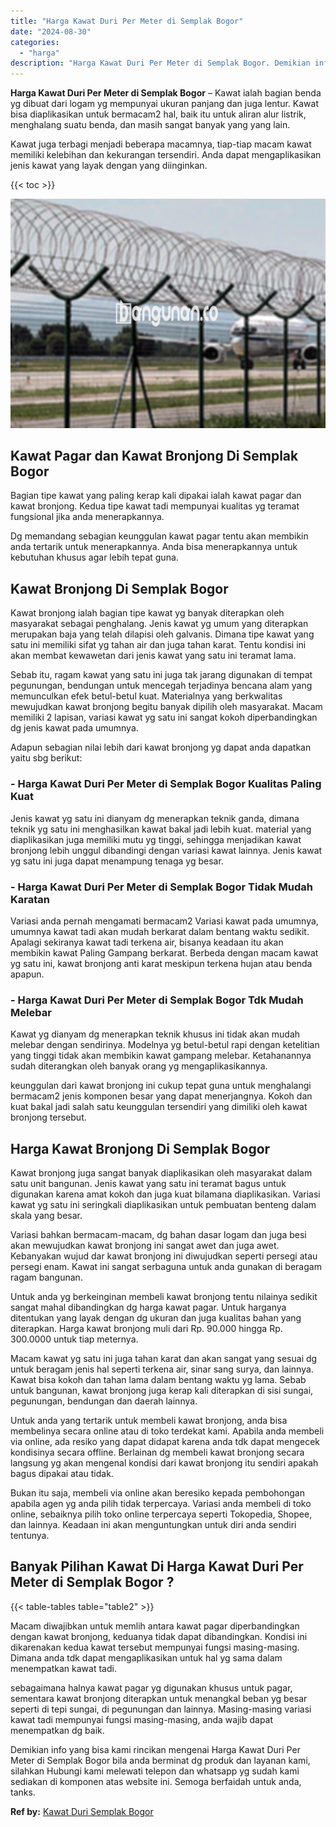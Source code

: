 ```yaml
---
title: "Harga Kawat Duri Per Meter di Semplak Bogor"
date: "2024-08-30"
categories: 
  - "harga"
description: "Harga Kawat Duri Per Meter di Semplak Bogor. Demikian info yang bisa kami rincikan mengenai Harga Kawat Duri Per Meter di Semplak Bogor bila anda berminat dg..."
---
```


**Harga Kawat Duri Per Meter di Semplak Bogor** – Kawat ialah bagian benda yg dibuat dari logam yg mempunyai ukuran panjang dan juga lentur. Kawat bisa diaplikasikan untuk bermacam2 hal, baik itu untuk aliran alur listrik, menghalang suatu benda, dan masih sangat banyak yang yang lain.

Kawat juga terbagi menjadi beberapa macamnya, tiap-tiap macam kawat memiliki kelebihan dan kekurangan tersendiri. Anda dapat mengaplikasikan jenis kawat yang layak dengan yang diinginkan.

{{< toc >}}

![Harga Kawat Duri Per Meter di Semplak Bogor](/images/jual-kawat-murah35.png)

## Kawat Pagar dan Kawat Bronjong Di Semplak Bogor

Bagian tipe kawat yang paling kerap kali dipakai ialah kawat pagar dan kawat bronjong. Kedua tipe kawat tadi mempunyai kualitas yg teramat fungsional jika anda menerapkannya.

Dg memandang sebagian keunggulan kawat pagar tentu akan membikin anda tertarik untuk menerapkannya. Anda bisa menerapkannya untuk kebutuhan khusus agar lebih tepat guna.

## Kawat Bronjong Di Semplak Bogor

Kawat bronjong ialah bagian tipe kawat yg banyak diterapkan oleh masyarakat sebagai penghalang. Jenis kawat yg umum yang diterapkan merupakan baja yang telah dilapisi oleh galvanis. Dimana tipe kawat yang satu ini memiliki sifat yg tahan air dan juga tahan karat. Tentu kondisi ini akan membat kewawetan dari jenis kawat yang satu ini teramat lama.

Sebab itu, ragam kawat yang satu ini juga tak jarang digunakan di tempat pegunungan, bendungan untuk mencegah terjadinya bencana alam yang memunculkan efek betul-betul kuat. Materialnya yang berkwalitas mewujudkan kawat bronjong begitu banyak dipilih oleh masyarakat. Macam memiliki 2 lapisan, variasi kawat yg satu ini sangat kokoh diperbandingkan dg jenis kawat pada umumnya.

Adapun sebagian nilai lebih dari kawat bronjong yg dapat anda dapatkan yaitu sbg berikut:

### \- Harga Kawat Duri Per Meter di Semplak Bogor Kualitas Paling Kuat

Jenis kawat yg satu ini dianyam dg menerapkan teknik ganda, dimana teknik yg satu ini menghasilkan kawat bakal jadi lebih kuat. material yang diaplikasikan juga memiliki mutu yg tinggi, sehingga menjadikan kawat bronjong lebih unggul dibandingi dengan variasi kawat lainnya. Jenis kawat yg satu ini juga dapat menampung tenaga yg besar.

### \- Harga Kawat Duri Per Meter di Semplak Bogor Tidak Mudah Karatan

Variasi anda pernah mengamati bermacam2 Variasi kawat pada umumnya, umumnya kawat tadi akan mudah berkarat dalam bentang waktu sedikit. Apalagi sekiranya kawat tadi terkena air, bisanya keadaan itu akan membikin kawat Paling Gampang berkarat. Berbeda dengan macam kawat yg satu ini, kawat bronjong anti karat meskipun terkena hujan atau benda apapun.

### \- Harga Kawat Duri Per Meter di Semplak Bogor Tdk Mudah Melebar

Kawat yg dianyam dg menerapkan teknik khusus ini tidak akan mudah melebar dengan sendirinya. Modelnya yg betul-betul rapi dengan ketelitian yang tinggi tidak akan membikin kawat gampang melebar. Ketahanannya sudah diterangkan oleh banyak orang yg mengaplikasikannya.

keunggulan dari kawat bronjong ini cukup tepat guna untuk menghalangi bermacam2 jenis komponen besar yang dapat menerjangnya. Kokoh dan kuat bakal jadi salah satu keunggulan tersendiri yang dimiliki oleh kawat bronjong tersebut.

## Harga Kawat Bronjong Di Semplak Bogor

Kawat bronjong juga sangat banyak diaplikasikan oleh masyarakat dalam satu unit bangunan. Jenis kawat yang satu ini teramat bagus untuk digunakan karena amat kokoh dan juga kuat bilamana diaplikasikan. Variasi kawat yg satu ini seringkali diaplikasikan untuk pembuatan benteng dalam skala yang besar.

Variasi bahkan bermacam-macam, dg bahan dasar logam dan juga besi akan mewujudkan kawat bronjong ini sangat awet dan juga awet. Kebanyakan wujud dar kawat bronjong ini diwujudkan seperti persegi atau persegi enam. Kawat ini sangat serbaguna untuk anda gunakan di beragam ragam bangunan.

Untuk anda yg berkeinginan membeli kawat bronjong tentu nilainya sedikit sangat mahal dibandingkan dg harga kawat pagar. Untuk harganya ditentukan yang layak dengan dg ukuran dan juga kualitas bahan yang diterapkan. Harga kawat bronjong muli dari Rp. 90.000 hingga Rp. 300.0000 untuk tiap meternya.

Macam kawat yg satu ini juga tahan karat dan akan sangat yang sesuai dg untuk beragam jenis hal seperti terkena air, sinar sang surya, dan lainnya. Kawat bisa kokoh dan tahan lama dalam bentang waktu yg lama. Sebab untuk bangunan, kawat bronjong juga kerap kali diterapkan di sisi sungai, pegunungan, bendungan dan daerah lainnya.

Untuk anda yang tertarik untuk membeli kawat bronjong, anda bisa membelinya secara online atau di toko terdekat kami. Apabila anda membeli via online, ada resiko yang dapat didapat karena anda tdk dapat mengecek kondisinya secara offline. Berlainan dg membeli kawat bronjong secara langsung yg akan mengenal kondisi dari kawat bronjong itu sendiri apakah bagus dipakai atau tidak.

Bukan itu saja, membeli via online akan beresiko kepada pembohongan apabila agen yg anda pilih tidak terpercaya. Variasi anda membeli di toko online, sebaiknya pilih toko online terpercaya seperti Tokopedia, Shopee, dan lainnya. Keadaan ini akan menguntungkan untuk diri anda sendiri tentunya.

## Banyak Pilihan Kawat Di Harga Kawat Duri Per Meter di Semplak Bogor ?

{{< table-tables table="table2" >}}

Macam diwajibkan untuk memlih antara kawat pagar diperbandingkan dengan kawat bronjong, keduanya tidak dapat dibandingkan. Kondisi ini dikarenakan kedua kawat tersebut mempunyai fungsi masing-masing. Dimana anda tdk dapat mengaplikasikan untuk hal yg sama dalam menempatkan kawat tadi.

sebagaimana halnya kawat pagar yg digunakan khusus untuk pagar, sementara kawat bronjong diterapkan untuk menangkal beban yg besar seperti di tepi sungai, di pegunungan dan lainnya. Masing-masing variasi kawat tadi mempunyai fungsi masing-masing, anda wajib dapat menempatkan dg baik.

Demikian info yang bisa kami rincikan mengenai Harga Kawat Duri Per Meter di Semplak Bogor bila anda berminat dg produk dan layanan kami, silahkan Hubungi kami melewati telepon dan whatsapp yg sudah kami sediakan di komponen atas website ini. Semoga berfaidah untuk anda, tanks.

**Ref by:** [Kawat Duri Semplak Bogor](https://id.wikipedia.org/wiki/Kawat)

